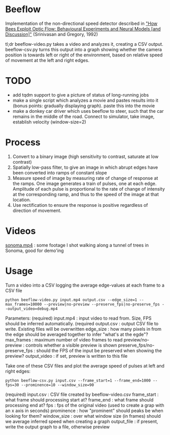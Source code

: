 # Beeflow

Implementation of the non-directional speed detector described in ["How Bees Exploit Optic Flow: Behavioural Experiments and Neural Models [and Discussion]"](https://www.jstor.org/stable/57057) (Srinivasan and Gregory, 1992)

tl;dr beeflow-video.py takes a video and analyzes it, creating a CSV output. beeflow-csv.py turns this output into a graph showing whether the camera position is towards left or right of the environment, based on relative speed of movement at the left and right edges.

# TODO

- add tqdm support to give a picture of status of long-running jobs
- make a single script which analyzes a movie and pastes results into it (bonus points: gradually displaying graph). paste this into the movie
- make a donkey car driver which uses beeflow to steer, such that the car remains in the middle of the road. Connect to simulator, take image, establish velocity (window-size=2)

# Process

1. Convert to a binary image (high sensitivity to contrast, saturate at low contrast)
2. Spatially low-pass filter, to give an image in which abrupt edges have been converted into ramps of constant slope
3. Measure speed of image by measuring rate of change of response at the ramps. One image generates a train of pulses, one at each edge. Amplitude of each pulse is proportional to the rate of change of intensity at the corresponding ramp, and thus to the speed of the image at that location.
4. Use rectification to ensure the response is positive regardless of direction of movement.

# Videos

[sonoma.mp4](https://drive.google.com/file/d/1pS__zMrgDUPZOpNc8RTeaN6jJbX48iaD/view?usp=sharing) : some footage I shot walking along a tunnel of trees in Sonoma, good for demo'ing

# Usage

Turn a video into a CSV logging the average edge-values at each frame to a CSV file

```
python beeflow-video.py input.mp4 output.csv --edge_size=1 --max_frames=10000 --preview|no-preview --preserve_fps|no-preserve_fps --output_video=debug.mp4
```

Parameters:
(required) input.mp4 : input video to read from. Size, FPS should be inferred automatically.
(required output.csv : output CSV file to write. Existing files will be overwritten
edge_size : how many pixels in from the edge should be averaged together to infer "what's at the egde"?
max_frames : maximum number of video frames to read
preview/no-preview : controls whether a visible preview is shown
preserve_fps/no-preserve_fps : should the FPS of the input be preserved when showing the preview?
output_video : if set, preview is written to this file


Take one of these CSV files and plot the average speed of pulses at left and right edges:

```
python beeflow-csv.py input.csv --frame_start=1 --frame_end=1000 --fps=30 --prominence=10 --window_size=90
```

(required) input.csv : CSV file created by beeflow-video.csv
frame_start : what frame should processing start at?
frame_end : what frame should processing end at?
fps : fps of the original video (used to create a grap with an x axis in seconds)
prominence : how "prominent" should peaks be when looking for them?
window_size : over what window size (in frames) should we average inferred speed when creating a graph
output_file : if present, write the output graph to a file, otherwise preview

